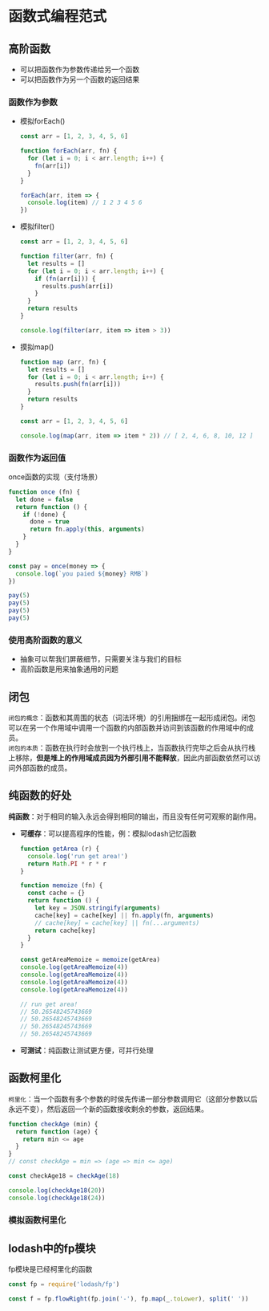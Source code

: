 # 函数式编程范式

## 高阶函数
- 可以把函数作为参数传递给另一个函数
- 可以把函数作为另一个函数的返回结果
   
### 函数作为参数  
- 模拟forEach()  
    ```js
    const arr = [1, 2, 3, 4, 5, 6]
    
    function forEach(arr, fn) {
      for (let i = 0; i < arr.length; i++) {
        fn(arr[i])
      }
    }
    
    forEach(arr, item => {
      console.log(item) // 1 2 3 4 5 6
    })
    ```

- 模拟filter()
    ```js
    const arr = [1, 2, 3, 4, 5, 6]
    
    function filter(arr, fn) {
      let results = []
      for (let i = 0; i < arr.length; i++) {
        if (fn(arr[i])) {
          results.push(arr[i])
        }
      }
      return results
    }
    
    console.log(filter(arr, item => item > 3))
    ```
  
- 摸拟map()
    ```js
    function map (arr, fn) {
      let results = []
      for (let i = 0; i < arr.length; i++) {
        results.push(fn(arr[i]))
      }
      return results
    }
    
    const arr = [1, 2, 3, 4, 5, 6]
    
    console.log(map(arr, item => item * 2)) // [ 2, 4, 6, 8, 10, 12 ]
    ```

### 函数作为返回值
once函数的实现（支付场景）
```js
function once (fn) {
  let done = false
  return function () {
    if (!done) {
      done = true
      return fn.apply(this, arguments)
    }
  }
}

const pay = once(money => {
  console.log(`you paied ${money} RMB`)
})

pay(5)
pay(5)
pay(5)
pay(5)
```

### 使用高阶函数的意义
- 抽象可以帮我们屏蔽细节，只需要关注与我们的目标
- 高阶函数是用来抽象通用的问题

## 闭包
`闭包的概念`：函数和其周围的状态（词法环境）的引用捆绑在一起形成闭包。闭包可以在另一个作用域中调用一个函数的内部函数并访问到该函数的作用域中的成员。  
`闭包的本质`：函数在执行时会放到一个执行栈上，当函数执行完毕之后会从执行栈上移除，**但是堆上的作用域成员因为外部引用不能释放**，因此内部函数依然可以访问外部函数的成员。

## 纯函数的好处
**纯函数**：对于相同的输入永远会得到相同的输出，而且没有任何可观察的副作用。  
- **可缓存**：可以提高程序的性能，例：模拟lodash记忆函数
    ```js
    function getArea (r) {
      console.log('run get area!')
      return Math.PI * r * r
    }
    
    function memoize (fn) {
      const cache = {}
      return function () {
        let key = JSON.stringify(arguments)
        cache[key] = cache[key] || fn.apply(fn, arguments)
        // cache[key] = cache[key] || fn(...arguments)
        return cache[key]
      }
    }
    
    const getAreaMemoize = memoize(getArea)
    console.log(getAreaMemoize(4))
    console.log(getAreaMemoize(4))
    console.log(getAreaMemoize(4))
    console.log(getAreaMemoize(4))
    
    // run get area!
    // 50.26548245743669
    // 50.26548245743669
    // 50.26548245743669
    // 50.26548245743669
    ```

- **可测试**：纯函数让测试更方便，可并行处理

## 函数柯里化
`柯里化`：当一个函数有多个参数的时侯先传递一部分参数调用它（这部分参数以后永远不变），然后返回一个新的函数接收剩余的参数，返回结果。
```js
function checkAge (min) {
  return function (age) {
    return min <= age
  }
}
// const checkAge = min => (age => min <= age)

const checkAge18 = checkAge(18)

console.log(checkAge18(20))
console.log(checkAge18(24))
```

### 模拟函数柯里化

## lodash中的fp模块
fp模块是已经柯里化的函数
```js
const fp = require('lodash/fp')

const f = fp.flowRight(fp.join('-'), fp.map(_.toLower), split(' '))
```

